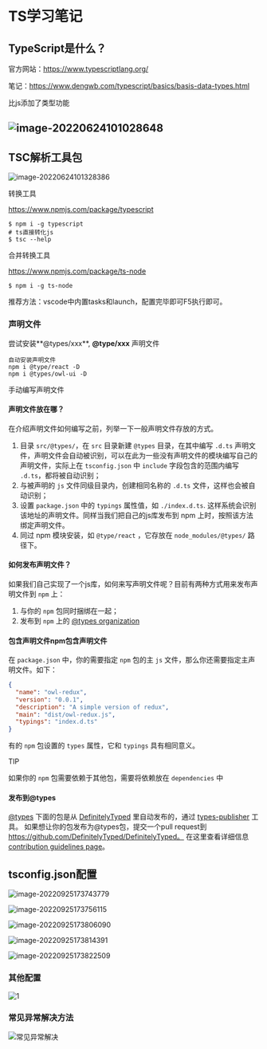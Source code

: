 # TS学习笔记

## TypeScript是什么？

官方网站：https://www.typescriptlang.org/

笔记：https://www.dengwb.com/typescript/basics/basis-data-types.html

比js添加了类型功能

## ![image-20220624101028648](readme.assets/image-20220624101028648.png)

## TSC解析工具包

![image-20220624101328386](readme.assets/image-20220624101328386.png)

转换工具

https://www.npmjs.com/package/typescript

```shell
$ npm i -g typescript
# ts直接转化js
$ tsc --help
```

合并转换工具

https://www.npmjs.com/package/ts-node

```
$ npm i -g ts-node
```

推荐方法：vscode中内置tasks和launch，配置完毕即可F5执行即可。

### 声明文件

尝试安装**@types/xxx**, **@type/xxx**  声明文件

```
自动安装声明文件
npm i @type/react -D
npm i @types/owl-ui -D
```

手动编写声明文件

#### 声明文件放在哪？

在介绍声明文件如何编写之前，列举一下一般声明文件存放的方式。

1. 目录 `src/@types/`，在 `src` 目录新建 `@types` 目录，在其中编写 `.d.ts` 声明文件，声明文件会自动被识别，可以在此为一些没有声明文件的模块编写自己的声明文件，实际上在 `tsconfig.json` 中 `include` 字段包含的范围内编写 `.d.ts`，都将被自动识别；
2. 与被声明的 `js` 文件同级目录内，创建相同名称的 `.d.ts` 文件，这样也会被自动识别；
3. 设置 `package.json` 中的 `typings` 属性值，如 `./index.d.ts`. 这样系统会识别该地址的声明文件。同样当我们把自己的js库发布到 npm 上时，按照该方法绑定声明文件。
4. 同过 npm 模块安装，如 `@type/react` ，它存放在 `node_modules/@types/` 路径下。

#### 如何发布声明文件？

如果我们自己实现了一个js库，如何来写声明文件呢？目前有两种方式用来发布声明文件到 `npm` 上：

1. 与你的 `npm` 包同时捆绑在一起；
2. 发布到 `npm` 上的 [@types organization](https://www.npmjs.com/~types)

#### 包含声明文件npm包含声明文件

在 `package.json` 中，你的需要指定 `npm` 包的主 `js` 文件，那么你还需要指定主声明文件。如下：

```json
{
  "name": "owl-redux",
  "version": "0.0.1",
  "description": "A simple version of redux",
  "main": "dist/owl-redux.js",
  "typings": "index.d.ts"
}
```

有的 `npm` 包设置的 `types` 属性，它和 `typings` 具有相同意义。

TIP

如果你的 `npm` 包需要依赖于其他包，需要将依赖放在 `dependencies` 中

#### 发布到@types

[@types](https://www.npmjs.com/~types) 下面的包是从 [DefinitelyTyped](https://github.com/DefinitelyTyped/DefinitelyTyped) 里自动发布的，通过 [types-publisher](https://github.com/Microsoft/types-publisher) 工具。 如果想让你的包发布为@types包，提交一个pull request到 https://github.com/DefinitelyTyped/DefinitelyTyped。 在这里查看详细信息 [contribution guidelines page](http://definitelytyped.org/guides/contributing.html)。

## tsconfig.json配置

![image-20220925173743779](readme.assets/image-20220925173743779.png)

![image-20220925173756115](readme.assets/image-20220925173756115.png)

![image-20220925173806090](readme.assets/image-20220925173806090.png)

![image-20220925173814391](readme.assets/image-20220925173814391.png)

![image-20220925173822509](readme.assets/image-20220925173822509.png)

### 其他配置

![1](readme.assets/1.png)

### 常见异常解决方法

![常见异常解决](readme.assets/常见异常解决.png)

